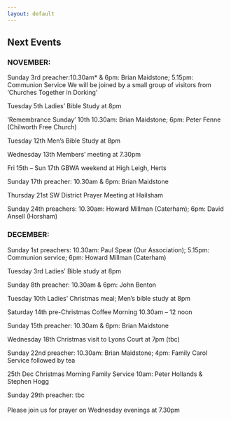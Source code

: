 ```yaml
---
layout: default
---
```


## **Next Events**

### **NOVEMBER:**
Sunday 3rd  preacher:10.30am* & 6pm: Brian Maidstone; 5.15pm: Communion Service
We will be joined by a small group of visitors from ‘Churches Together in Dorking’ 

Tuesday 5th  Ladies’ Bible Study at 8pm 
                  
‘Remembrance Sunday’ 10th  10.30am: Brian Maidstone; 6pm: Peter Fenne (Chilworth Free Church)

Tuesday 12th   Men’s Bible Study at 8pm

Wednesday 13th   Members’ meeting at 7.30pm

Fri 15th – Sun 17th  GBWA weekend at High Leigh, Herts

Sunday 17th  preacher: 10.30am & 6pm: Brian Maidstone

Thursday 21st  SW District Prayer Meeting at Hailsham

Sunday 24th  preachers: 10.30am: Howard Millman (Caterham); 6pm: David Ansell (Horsham)

### **DECEMBER:**
Sunday 1st  preachers: 10.30am: Paul Spear (Our Association); 5.15pm: Communion service; 6pm: Howard Millman (Caterham)

Tuesday 3rd  Ladies’ Bible study at 8pm

Sunday 8th  preacher: 10.30am & 6pm: John Benton

Tuesday 10th  Ladies’ Christmas meal; Men’s bible study at 8pm

Saturday 14th  pre-Christmas Coffee Morning 10.30am – 12 noon

Sunday 15th  preacher: 10.30am & 6pm: Brian Maidstone

Wednesday 18th  Christmas visit to Lyons Court at 7pm (tbc)

Sunday 22nd  preacher: 10.30am: Brian Maidstone; 4pm: Family Carol Service followed by tea

25th Dec Christmas Morning Family Service 10am: Peter Hollands & Stephen Hogg

Sunday 29th preacher: tbc
<br/>
<br/>
Please join us for prayer on Wednesday evenings at 7.30pm

